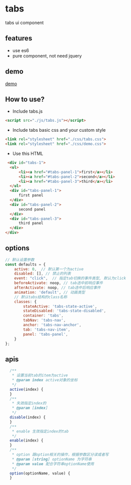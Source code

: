# tabs
tabs ui component

## features
- use es6
- pure component, not need jquery


## demo
[demo](https://guocover.github.io/tabs/demo.html)



## How to use?

- Include tabs.js
```html
<script src="./js/tabs.js"></script>
```
- Include tabs basic css and your custom style	
```html
<link rel="stylesheet" href="./css/tabs.css">
<link rel="stylesheet" href="./css/demo.css">
```
- Use this HTML
```HTML
 <div id="tabs-1">
  <ul>
      <li><a href="#tabs-panel-1">first</a></li>
      <li><a href="#tabs-panel-2">second</a></li>
      <li><a href="#tabs-panel-3">third</a></li>
  </ul>
  <div id="tabs-panel-1">
      first panel
  </div>
  <div id="tabs-panel-2">
      second panel
  </div>
  <div id="tabs-panel-3">
      third panel
  </div>
</div>
```

## options
```javascript
// 默认设置参数
const defaults = {
    active: 0,  // 默认第一个为active
    disabled: [], // 禁止的列表
    event: "click",  // 指定tab切换的事件类型, 默认为click
    beforeActivate: noop, // tab选中前响应事件
    afterActivate: noop, // tab选中后响应事件
    animation: 'default', // 动画类型
    // 默认tabs结构的class名称
    classes: {
        stateActive: 'tabs-state-active',
        stateDisabled: 'tabs-state-disabled',
        container: 'tabs',
        tabNav: 'tabs-nav',
        anchor: 'tabs-nav-anchor',
        tab: 'tabs-nav-item',
        panel: 'tabs-panel',
    }
};
```

## apis

```javascript
  /**
   * 设置当前tab的item为active
   * @param index active对象的坐标
   */
  active(index) {
  }
  /**
   * 失效指定index的
   * @param [index]
   */
  disable(index) {
  }
  /**
   * enable 生效指定index的tab
   */
  enable(index) {
  }
  /**
   * option 跟option相关的操作，根据参数区分读或者写
   * @param [string] optionName 为字符串
   * @param value 配合字符串optionName使用
   */
  option(optionName, value) {
  }
```


